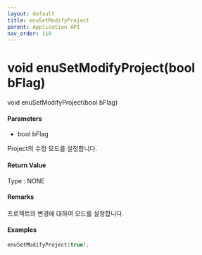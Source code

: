```yaml
---
layout: default
title: enuSetModifyProject
parent: Application API
nav_order: 118
---
```

# void enuSetModifyProject\(bool bFlag\)

void enuSetModifyProject\(bool bFlag\)

#### Parameters

* bool bFlag

Project의 수정 모드를 설정합니다.

#### Return Value

Type : NONE

#### Remarks

프로젝트의 변경에 대하여 모드를 설정합니다. 

#### Examples

```cpp
enuSetModifyProject(true);
```



